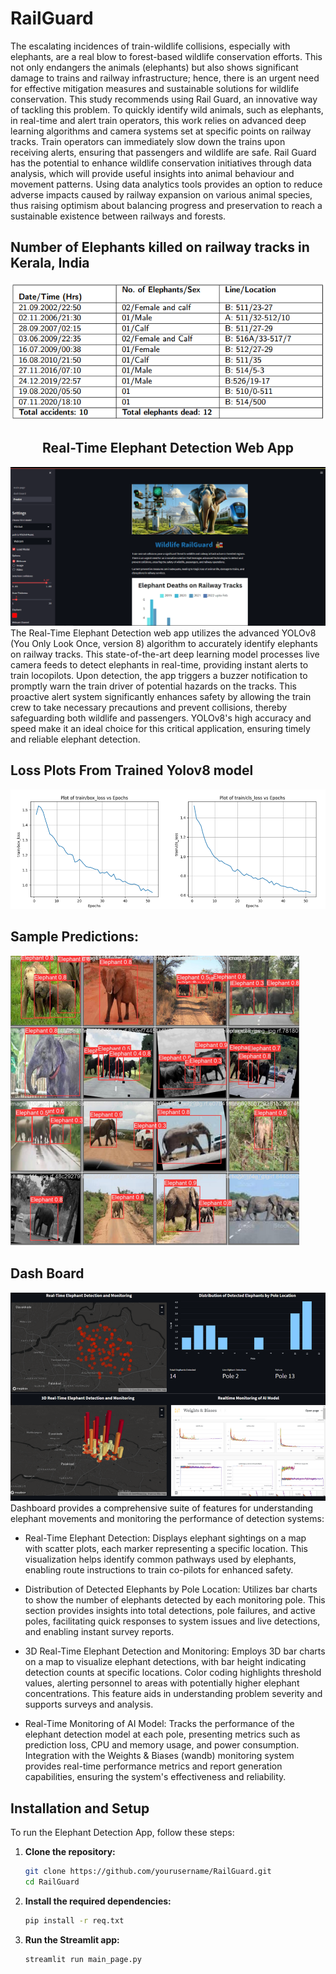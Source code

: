 # RailGuard
The escalating incidences of train-wildlife collisions, especially with elephants, are a real blow
to forest-based wildlife conservation efforts. This not only endangers the animals (elephants)
but also shows significant damage to trains and railway infrastructure; hence, there is an urgent
need for effective mitigation measures and sustainable solutions for wildlife conservation. This
study recommends using Rail Guard, an innovative way of tackling this problem. To
quickly identify wild animals, such as elephants, in real-time and alert train operators, this
work relies on advanced deep learning algorithms and camera systems set at specific points
on railway tracks. Train operators can immediately slow down the trains upon receiving alerts,
ensuring that passengers and wildlife are safe. Rail Guard has the potential to enhance
wildlife conservation initiatives through data analysis, which will provide useful insights into
animal behaviour and movement patterns. Using data analytics tools provides an option to reduce
adverse impacts caused by railway expansion on various animal species, thus raising optimism
about balancing progress and preservation to reach a sustainable existence between railways and
forests.

## Number of Elephants killed on railway tracks in Kerala, India
![Rail Guard](https://github.com/gaganchapa/WildLife/blob/main/tab.png)

<h2 align="center">Real-Time Elephant Detection Web App</h2>


![](https://github.com/gaganchapa/WildLife/blob/main/main_page.png)
The Real-Time Elephant Detection web app utilizes the advanced YOLOv8 (You Only Look Once, version 8) algorithm to accurately identify elephants on railway tracks. This state-of-the-art deep learning model processes live camera feeds to detect elephants in real-time, providing instant alerts to train locopilots. Upon detection, the app triggers a buzzer notification to promptly warn the train driver of potential hazards on the tracks. This proactive alert system significantly enhances safety by allowing the train crew to take necessary precautions and prevent collisions, thereby safeguarding both wildlife and passengers. YOLOv8's high accuracy and speed make it an ideal choice for this critical application, ensuring timely and reliable elephant detection.


## Loss Plots From Trained Yolov8 model
![](https://github.com/gaganchapa/WildLife/blob/main/loss.png)

## Sample Predictions:
![](https://github.com/gaganchapa/WildLife/blob/main/pred.png)

## Dash Board
![](https://github.com/gaganchapa/WildLife/blob/main/dash.png)
Dashboard provides a comprehensive suite of features for understanding elephant movements and monitoring the performance of detection systems:

* Real-Time Elephant Detection: Displays elephant sightings on a map with scatter plots, each marker representing a specific location. This visualization helps identify common pathways used by elephants, enabling route instructions to train co-pilots for enhanced safety.

* Distribution of Detected Elephants by Pole Location: Utilizes bar charts to show the number of elephants detected by each monitoring pole. This section provides insights into total detections, pole failures, and active poles, facilitating quick responses to system issues and live detections, and enabling instant survey reports.

* 3D Real-Time Elephant Detection and Monitoring: Employs 3D bar charts on a map to visualize elephant detections, with bar height indicating detection counts at specific locations. Color coding highlights threshold values, alerting personnel to areas with potentially higher elephant concentrations. This feature aids in understanding problem severity and supports surveys and analysis.

* Real-Time Monitoring of AI Model: Tracks the performance of the elephant detection model at each pole, presenting metrics such as prediction loss, CPU and memory usage, and power consumption. Integration with the Weights & Biases (wandb) monitoring system provides real-time performance metrics and report generation capabilities, ensuring the system's effectiveness and reliability.


## Installation and Setup

To run the Elephant Detection App, follow these steps:

1. **Clone the repository:**
   ```bash
   git clone https://github.com/yourusername/RailGuard.git
   cd RailGuard
   ```
2. **Install the required dependencies:**
   ```bash
   pip install -r req.txt
   ```
3. **Run the Streamlit app:**
   ```bash
   streamlit run main_page.py
   ```

   


